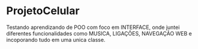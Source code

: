 # ProjetoCelular
 Testando aprendizando de POO com foco em INTERFACE, onde juntei diferentes funcionalidades como MUSICA, LIGAÇÕES, NAVEGAÇÃO WEB e incoporando tudo em uma unica classe.
